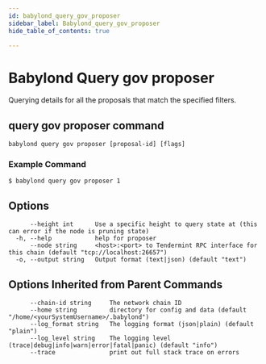 ```yaml
---
id: babylond_query_gov_proposer
sidebar_label: Babylond_query_gov_proposer
hide_table_of_contents: true

---
```


# Babylond Query gov proposer
Querying details for all the proposals that match the specified filters.
## query gov proposer command
```
babylond query gov proposer [proposal-id] [flags]
```
### Example Command
```
$ babylond query gov proposer 1
```
## Options
```
      --height int      Use a specific height to query state at (this can error if the node is pruning state)
  -h, --help            help for proposer
      --node string     <host>:<port> to Tendermint RPC interface for this chain (default "tcp://localhost:26657")
  -o, --output string   Output format (text|json) (default "text")
```
## Options Inherited from Parent Commands
```
      --chain-id string     The network chain ID
      --home string         directory for config and data (default "/home/<yourSystemUsername>/.babylond")
      --log_format string   The logging format (json|plain) (default "plain")
      --log_level string    The logging level (trace|debug|info|warn|error|fatal|panic) (default "info")
      --trace               print out full stack trace on errors
```